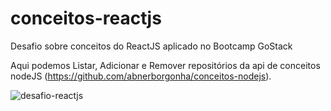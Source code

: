 # conceitos-reactjs
Desafio sobre conceitos do ReactJS aplicado no Bootcamp GoStack

Aqui podemos Listar, Adicionar e Remover repositórios da api de conceitos nodeJS (https://github.com/abnerborgonha/conceitos-nodejs).

![desafio-reactjs](https://user-images.githubusercontent.com/46171873/79413611-cb33d500-7f7e-11ea-86be-4fe7b1e098a0.png)


